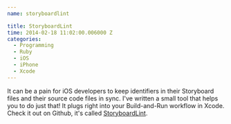 ```yaml
---
name: storyboardlint

title: StoryboardLint
time: 2014-02-18 11:02:00.006000 Z
categories:
  - Programming
  - Ruby
  - iOS
  - iPhone
  - Xcode
---
```


<p>It can be a pain for iOS developers to keep identifiers in their Storyboard files and their source code files in sync. I've written a small tool that helps you to do just that! It plugs right into your Build-and-Run workflow in Xcode. Check it out on Github, it's called <a href="https://github.com/jfahrenkrug/StoryboardLint">StoryboardLint</a>.</p>
